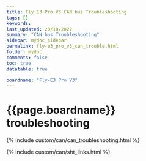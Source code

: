 ```yaml
---
title: Fly E3 Pro V3 CAN bus Troubleshooting
tags: []
keywords: 
last_updated: 20/10/2022
summary: "CAN bus Troubleshooting"
sidebar: mydoc_sidebar
permalink: fly-e3_pro_v3_can_trouble.html
folder: mydoc
comments: false
toc: true
datatable: true

boardname: "Fly-E3 Pro V3" 
---
```

# {{page.boardname}} troubleshooting

{% include custom/can/can_troubleshooting.html %}

{% include custom/can/sht_links.html %}